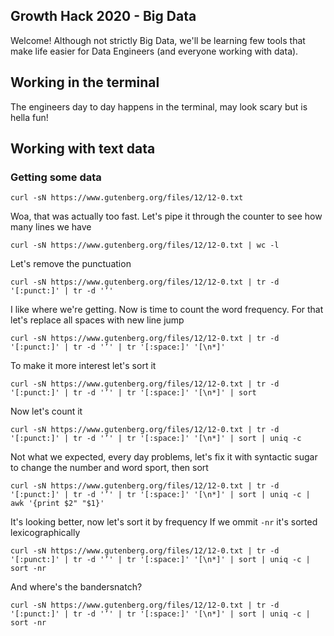 ## Growth Hack 2020 - Big Data
Welcome! Although not strictly Big Data, we'll be learning few tools that make life easier for Data Engineers (and everyone working with data).

## Working in the terminal
The engineers day to day happens in the terminal, may look scary but is hella fun!



## Working with text data
### Getting some data
```
curl -sN https://www.gutenberg.org/files/12/12-0.txt
```

Woa, that was actually too fast.
Let's pipe it through the counter to see how many lines we have
```
curl -sN https://www.gutenberg.org/files/12/12-0.txt | wc -l
```

Let's remove the punctuation
```
curl -sN https://www.gutenberg.org/files/12/12-0.txt | tr -d '[:punct:]' | tr -d '’'
```

I like where we're getting.
Now is time to count the word frequency.
For that let's replace all spaces with new line jump
```
curl -sN https://www.gutenberg.org/files/12/12-0.txt | tr -d '[:punct:]' | tr -d '’' | tr '[:space:]' '[\n*]'
```

To make it more interest let's sort it
```
curl -sN https://www.gutenberg.org/files/12/12-0.txt | tr -d '[:punct:]' | tr -d '’' | tr '[:space:]' '[\n*]' | sort
```

Now let's count it
```
curl -sN https://www.gutenberg.org/files/12/12-0.txt | tr -d '[:punct:]' | tr -d '’' | tr '[:space:]' '[\n*]' | sort | uniq -c
```

Not what we expected, every day problems, let's fix it with syntactic sugar to change the number and word sport, then sort
```
curl -sN https://www.gutenberg.org/files/12/12-0.txt | tr -d '[:punct:]' | tr -d '’' | tr '[:space:]' '[\n*]' | sort | uniq -c | awk '{print $2" "$1}'
```

It's looking better, now let's sort it by frequency
If we ommit `-nr` it's sorted lexicographically
```
curl -sN https://www.gutenberg.org/files/12/12-0.txt | tr -d '[:punct:]' | tr -d '’' | tr '[:space:]' '[\n*]' | sort | uniq -c | sort -nr
```

And where's the bandersnatch?
```
curl -sN https://www.gutenberg.org/files/12/12-0.txt | tr -d '[:punct:]' | tr -d '’' | tr '[:space:]' '[\n*]' | sort | uniq -c | sort -nr
```
